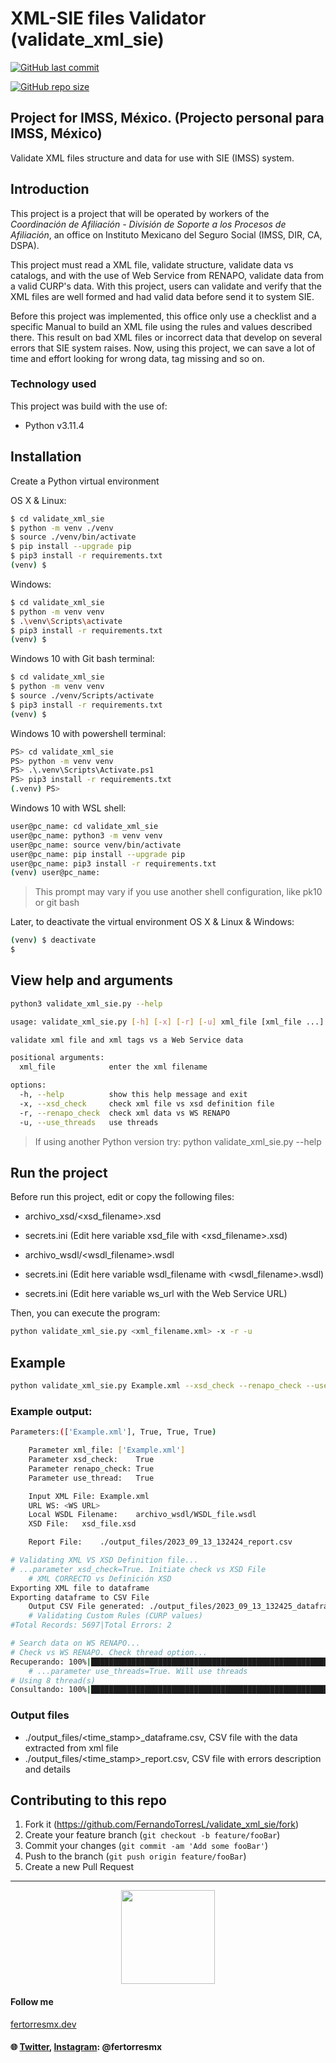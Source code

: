 # XML-SIE files Validator (validate_xml_sie)
<a href="https://github.com/FernandoTorresL/validate_xml_sie/commits/main" target="_blank">![GitHub last commit](https://img.shields.io/github/last-commit/FernandoTorresL/validate_xml_sie)</a>

<a href="https://github.com/FernandoTorresL/validate_xml_sie" target="_blank">![GitHub repo size](https://img.shields.io/github/repo-size/FernandoTorresL/validate_xml_sie)</a>
## Project for IMSS, México. (Projecto personal para IMSS, México)

Validate XML files structure and data for use with SIE (IMSS) system.


## Introduction

This project is a project that will be operated by workers of the _Coordinación de Afiliación - División de Soporte a los Procesos de Afiliación_, an office on Instituto Mexicano del Seguro Social (IMSS, DIR, CA, DSPA).

This project must read a XML file, validate structure, validate data vs catalogs, and with the use of Web Service from RENAPO, validate data from a valid CURP's data.
With this project, users can validate and verify that the XML files are well formed and had valid data before send it to system SIE.

Before this project was implemented, this office only use a checklist and a specific Manual to build an XML file using the rules and values described there. This result on bad XML files or incorrect data that develop on several errors that SIE system raises. Now, using this project, we can save a lot of time and effort looking for wrong data, tag missing and so on.

### Technology used

This project was build with the use of: 

- Python v3.11.4

## Installation

Create a Python virtual environment

OS X & Linux:

```sh
$ cd validate_xml_sie
$ python -m venv ./venv
$ source ./venv/bin/activate
$ pip install --upgrade pip
$ pip3 install -r requirements.txt
(venv) $
```

Windows:
```sh
$ cd validate_xml_sie
$ python -m venv venv
$ .\venv\Scripts\activate
$ pip3 install -r requirements.txt
(venv) $
```

Windows 10 with Git bash terminal:
```sh
$ cd validate_xml_sie
$ python -m venv venv
$ source ./venv/Scripts/activate
$ pip3 install -r requirements.txt
(venv) $
```

Windows 10 with powershell terminal:
```sh
PS> cd validate_xml_sie
PS> python -m venv venv
PS> .\.venv\Scripts\Activate.ps1
PS> pip3 install -r requirements.txt
(.venv) PS>
```

Windows 10 with WSL shell:
```sh
user@pc_name: cd validate_xml_sie
user@pc_name: python3 -m venv venv
user@pc_name: source venv/bin/activate
user@pc_name: pip install --upgrade pip
user@pc_name: pip3 install -r requirements.txt
(venv) user@pc_name:
```

> This prompt may vary if you use another shell configuration, like pk10 or git bash

Later, to deactivate the virtual environment
OS X & Linux & Windows:

```sh
(venv) $ deactivate
$
```

## View help and arguments

```sh
python3 validate_xml_sie.py --help
```

```sh
usage: validate_xml_sie.py [-h] [-x] [-r] [-u] xml_file [xml_file ...]

validate xml file and xml tags vs a Web Service data

positional arguments:
  xml_file            enter the xml filename

options:
  -h, --help          show this help message and exit
  -x, --xsd_check     check xml file vs xsd definition file
  -r, --renapo_check  check xml data vs WS RENAPO
  -u, --use_threads   use threads
``````
> If using another Python version try: python validate_xml_sie.py --help

## Run the project

Before run this project, edit or copy the following files:

* archivo_xsd/<xsd_filename>.xsd
* secrets.ini (Edit here variable xsd_file with <xsd_filename>.xsd)

* archivo_wsdl/<wsdl_filename>.wsdl
* secrets.ini (Edit here variable wsdl_filename with <wsdl_filename>.wsdl)

* secrets.ini (Edit here variable ws_url with the Web Service URL)

Then, you can execute the program:

```sh
python validate_xml_sie.py <xml_filename.xml> -x -r -u
```

## Example

```sh
python validate_xml_sie.py Example.xml --xsd_check --renapo_check --use_threads
```

### Example output:

```sh
Parameters:(['Example.xml'], True, True, True)

	Parameter xml_file:	['Example.xml']
	Parameter xsd_check:	True
	Parameter renapo_check:	True
	Parameter use_thread:	True

	Input XML File:	Example.xml
	URL WS:	<WS URL>
	Local WSDL Filename:	archivo_wsdl/WSDL_file.wsdl
	XSD File:	xsd_file.xsd

	Report File:	./output_files/2023_09_13_132424_report.csv

# Validating XML VS XSD Definition file...
# ...parameter xsd_check=True. Initiate check vs XSD File
	# XML CORRECTO vs Definición XSD
Exporting XML file to dataframe
Exporting dataframe to CSV File
	Output CSV File generated: ./output_files/2023_09_13_132425_dataframe.csv
	# Validating Custom Rules (CURP values)
#Total Records: 5697|Total Errors: 2

# Search data on WS RENAPO...
# Check vs WS RENAPO. Check thread option...
Recuperando: 100%|█████████████████████████████████████████████████████████████████████████████| 5697/5697 [00:00<00:00, 47339.61Reg/s]
	# ...parameter use_threads=True. Will use threads
# Using 8 thread(s)
Consultando: 100%|████████████████████████████████████████████████████████████████████████████| 5697/5697 [07:15<00:00, 13.07queries/s]
```

### Output files

* ./output_files/<time_stamp>_dataframe.csv, CSV file with the data extracted from xml file
* ./output_files/<time_stamp>_report.csv, CSV file with errors description and details

## Contributing to this repo

1. Fork it (<https://github.com/FernandoTorresL/validate_xml_sie/fork>)
2. Create your feature branch (`git checkout -b feature/fooBar`)
3. Commit your changes (`git commit -am 'Add some fooBar'`)
4. Push to the branch (`git push origin feature/fooBar`)
5. Create a new Pull Request

---

<div align="center">
    <a href="https://fertorresmx.dev/">
      <img height="150em" src="https://raw.githubusercontent.com/FernandoTorresL/FernandoTorresL/main/media/FerTorres-dev1.png">
  </a>
</div>



#### Follow me 
[fertorresmx.dev](https://fertorresmx.dev/)

#### :globe_with_meridians: [Twitter](https://twitter.com/FerTorresMx), [Instagram](https://www.instagram.com/fertorresmx/): @fertorresmx
